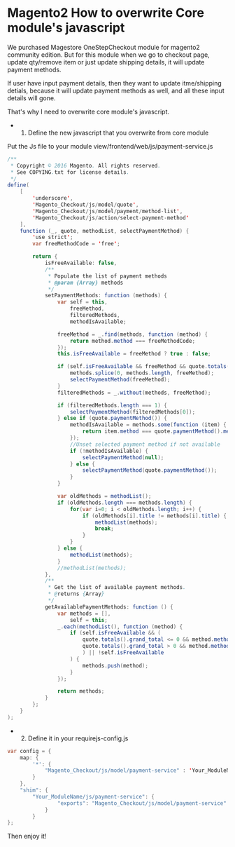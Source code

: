 <!--
Categories = ["Development", "Magento"]
Description = ""
Tags = ["Development", "Magento"]
date = "2016-11-22T21:47:31-08:00"
title = "Magento2 Overwrite Core module's javascript"
-->

# Magento2 How to overwrite Core module's javascript

We purchased Magestore OneStepCheckout module for magento2 community edition. But for this module when we go to checkout page, update qty/remove item or just update shipping details, it will update payment methods.

If user have input payment details, then they want to update itme/shipping detials, because it will update payment methods as well, and all these input details will gone.

That's why I need to overwrite core module's javascript.

* 1. Define the new javascript that you overwrite from core module

Put the Js file to your module view/frontend/web/js/payment-service.js

```java
/**
 * Copyright © 2016 Magento. All rights reserved.
 * See COPYING.txt for license details.
 */
define(
    [
        'underscore',
        'Magento_Checkout/js/model/quote',
        'Magento_Checkout/js/model/payment/method-list',
        'Magento_Checkout/js/action/select-payment-method'
    ],
    function (_, quote, methodList, selectPaymentMethod) {
        'use strict';
        var freeMethodCode = 'free';

        return {
            isFreeAvailable: false,
            /**
             * Populate the list of payment methods
             * @param {Array} methods
             */
            setPaymentMethods: function (methods) {
                var self = this,
                    freeMethod,
                    filteredMethods,
                    methodIsAvailable;

                freeMethod = _.find(methods, function (method) {
                    return method.method === freeMethodCode;
                });
                this.isFreeAvailable = freeMethod ? true : false;

                if (self.isFreeAvailable && freeMethod && quote.totals().grand_total <= 0) {
                    methods.splice(0, methods.length, freeMethod);
                    selectPaymentMethod(freeMethod);
                }
                filteredMethods = _.without(methods, freeMethod);

                if (filteredMethods.length === 1) {
                    selectPaymentMethod(filteredMethods[0]);
                } else if (quote.paymentMethod()) {
                    methodIsAvailable = methods.some(function (item) {
                        return item.method === quote.paymentMethod().method;
                    });
                    //Unset selected payment method if not available
                    if (!methodIsAvailable) {
                        selectPaymentMethod(null);
                    } else {
                        selectPaymentMethod(quote.paymentMethod());
                    }
                }

                var oldMethods = methodList();
                if (oldMethods.length === methods.length) {
                    for(var i=0; i < oldMethods.length; i++) {
                        if (oldMethods[i].title != methods[i].title) {
                            methodList(methods);
                            break;
                        }
                    }
                } else {
                    methodList(methods);
                }
                //methodList(methods);
            },
            /**
             * Get the list of available payment methods.
             * @returns {Array}
             */
            getAvailablePaymentMethods: function () {
                var methods = [],
                    self = this;
                _.each(methodList(), function (method) {
                    if (self.isFreeAvailable && (
                        quote.totals().grand_total <= 0 && method.method === freeMethodCode ||
                        quote.totals().grand_total > 0 && method.method !== freeMethodCode
                        ) || !self.isFreeAvailable
                    ) {
                        methods.push(method);
                    }
                });

                return methods;
            }
        };
    }
);
```

* 2. Define it in your requirejs-config.js

```java
var config = {
    map: {
        '*': {
            "Magento_Checkout/js/model/payment-service" : 'Your_ModuleName/js/payment-service'
        }
    },
    "shim": {
        "Your_ModuleName/js/payment-service": {
                "exports": "Magento_Checkout/js/model/payment-service"
            }
        }
};
```

Then enjoy it!

